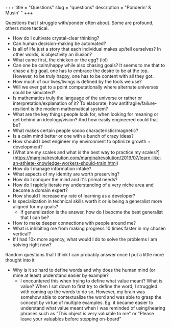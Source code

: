 +++
title = "Questions"
slug = "questions"
description = "Ponderin' & Musin' "
+++


Questions that I struggle with/ponder often about. Some are profound, others more tactical.


* How do I cultivate crystal-clear thinking?
* Can human decision-making be automated?
* Is all of life just a story that each individual makes up/tell ourselves? In other words, is objectivity an illusion? 
* What came first, the chicken or the egg? (lol)
* Can one be calm/happy while also chasing goals? It seems to me that to chase a big goal, one has to embrace the desire to be at the top. However, to be truly happy, one has to be content with all they got. 
* How much of our lives/livings is defined by the tools we use?
* Will we ever get to a point computationally where alternate universes could be simulated? 
* Is mathematics truly the language of the universe or rather or interpretation/explanation of it? To elaborate, how antifragile/failure-resilient is the modern mathematical system?
* What are the key things people look for, when looking for meaning or get behind an ideology/vision? And how easily engineered could that be? 
* What makes certain people soooo characteristic/magnetic?
* Is a calm mind better or one with a bunch of crazy ideas? 
* How should I best engineer my environment to optimize growth + development?
* [What are my scales and what is the best way to practice my scales?] (https://marginalrevolution.com/marginalrevolution/2019/07/learn-like-an-athlete-knowledge-workers-should-train.html)
* How do I manage information intake? 
* What aspects of my identity are worth preserving? 
* How do I conquer the mind and it's primal needs? 
* How do I rapidly iterate my understanding of a very niche area and become a domain expert? 
* How should I increase my rate of learning as a developer? 
* Is specialization in technical skills worth it or is being a generalist more aligned for my goals?
    - If generalization is the answer, how do I beocme the best generalist that I can be? 
* How to make deeper connections with people around me? 
* What is inhibiting me from making progress 10 times faster in my chosen vertical? 
* If I had 10x more agency, what would I do to solve the problems I am solving right now? 
&nbsp;
&nbsp;
&nbsp;



Random questions that I think I can probably answer once I put a little more thought into it

* Why is it so hard to define words and why does the human mind (or mine at least) understand easier by example?
    - I encountered this when trying to define what value meant? What is value? When I sat down to first try to define the word, I struggled with coming up the words to do so. However, my brain was somehow able to contextualize the word and was able to grasp the concept by virtue of multiple examples. Eg. it became easier to understand what value meant when I was reminded of using/hearing phrases such as "This object is very valuable to me" or "Please leave your valuables before stepping on-board"

&nbsp;